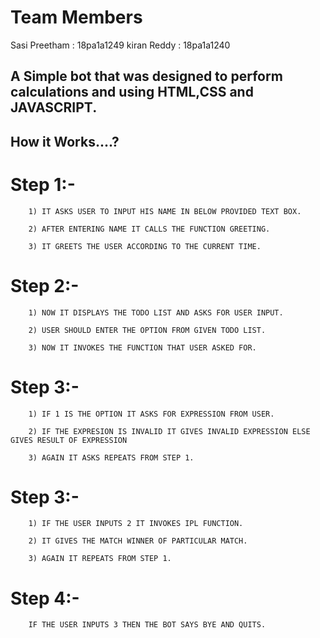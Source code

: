 
# Team Members
   Sasi Preetham : 18pa1a1249
   kiran Reddy : 18pa1a1240
 
## A Simple bot that was designed to perform calculations and  using HTML,CSS and JAVASCRIPT.

## How it Works....?

# Step 1:-

        1) IT ASKS USER TO INPUT HIS NAME IN BELOW PROVIDED TEXT BOX.
        
        2) AFTER ENTERING NAME IT CALLS THE FUNCTION GREETING.
        
        3) IT GREETS THE USER ACCORDING TO THE CURRENT TIME.
        
# Step 2:-

        1) NOW IT DISPLAYS THE TODO LIST AND ASKS FOR USER INPUT.
        
        2) USER SHOULD ENTER THE OPTION FROM GIVEN TODO LIST.
        
        3) NOW IT INVOKES THE FUNCTION THAT USER ASKED FOR.
 
# Step 3:-
    
        1) IF 1 IS THE OPTION IT ASKS FOR EXPRESSION FROM USER.
        
        2) IF THE EXPRESION IS INVALID IT GIVES INVALID EXPRESSION ELSE GIVES RESULT OF EXPRESSION
        
        3) AGAIN IT ASKS REPEATS FROM STEP 1.
     
# Step 3:-

        1) IF THE USER INPUTS 2 IT INVOKES IPL FUNCTION.
        
        2) IT GIVES THE MATCH WINNER OF PARTICULAR MATCH.
        
        3) AGAIN IT REPEATS FROM STEP 1.
        
# Step 4:-
        IF THE USER INPUTS 3 THEN THE BOT SAYS BYE AND QUITS.
        
        


